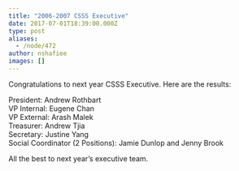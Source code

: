 ```yaml
---
title: "2006-2007 CSSS Executive"
date: 2017-07-01T18:39:00.000Z
type: post
aliases:
  - /node/472
author: nshafiee
images: []
---
```


<div class="field field-name-body field-type-text-with-summary field-label-hidden"><div class="field-items"><div class="field-item even"><p>Congratulations to next year CSSS Executive. Here are the results: </p>
<p>President: Andrew Rothbart<br>
VP Internal: Eugene Chan<br>
VP External: Arash Malek<br>
Treasurer: Andrew Tjia<br>
Secretary: Justine Yang<br>
Social Coordinator (2 Positions): Jamie Dunlop and Jenny Brook</p>
<p>All the best to next year&#x2019;s executive team. </p>
</div></div></div>    <footer>
          </footer>
